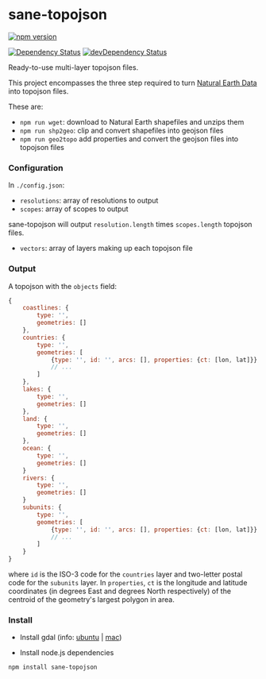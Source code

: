 # sane-topojson

[![npm version][badge-version]][npm]

[![Dependency Status][badge-deps]][deps]
[![devDependency Status][badge-dev-deps]][dev-deps]

Ready-to-use multi-layer topojson files.

This project encompasses the three step required to turn
[Natural Earth Data](http://www.naturalearthdata.com/) into topojson files.

These are:

- `npm run wget`: download to Natural Earth shapefiles and unzips them
- `npm run shp2geo`: clip and convert shapefiles into geojson files
- `npm run geo2topo` add properties and convert the geojson files into topojson
  files

### Configuration

In `./config.json`:

- `resolutions`: array of resolutions to output
- `scopes`: array of scopes to output

sane-topojson will output `resolution.length` times `scopes.length` topojson
files.

- `vectors`: array of layers making up each topojson file

### Output

A topojson with the `objects` field:

```js
{
    coastlines: {
        type: '',
        geometries: []
    },
    countries: {
        type: '',
        geometries: [
            {type: '', id: '', arcs: [], properties: {ct: [lon, lat]}},
            // ...
        ]
    },
    lakes: {
        type: '',
        geometries: []
    },
    land: {
        type: '',
        geometries: []
    },
    ocean: {
        type: '',
        geometries: []
    }
    rivers: {
        type: '',
        geometries: []
    }
    subunits: {
        type: '',
        geometries: [
            {type: '', id: '', arcs: [], properties: {ct: [lon, lat]}},
            // ...
        ]
    }
}
```

where `id` is the ISO-3 code for the `countries` layer and two-letter postal
code for the `subunits` layer. In `properties`, `ct` is the longitude and
latitude coordinates (in degrees East and degrees North respectively) of the
centroid of the geometry's largest polygon in area.

### Install

- Install gdal (info:
  [ubuntu](http://www.sarasafavi.com/installing-gdalogr-on-ubuntu.html) |
  [mac](https://trac.osgeo.org/gdal/wiki/BuildingOnMac))

- Install node.js dependencies

```
npm install sane-topojson
```

[npm]: https://www.npmjs.com/package/sane-topojson
[badge-version]: https://badge.fury.io/js/sane-topojson.svg
[badge-deps]: https://david-dm.org/etpinard/sane-topojson.svg?style=flat-square
[deps]: https://david-dm.org/etpinard/sane-topojson
[badge-dev-deps]: https://david-dm.org/etpinard/sane-topojson/dev-status.svg?style=flat-square
[dev-deps]: https://david-dm.org/etpinard/sane-topojson#info=devDependencies
